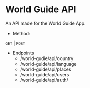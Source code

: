 # World Guide API

An API made for the World Guide App.

- Method:

```GET``` | ```POST``` 

- Endpoints
  * /world-gudie/api/country
  * /world-guide/api/language
  * /world-guide/api/places
  * /world-guide/api/users
  * /world-guide/api/auth/

